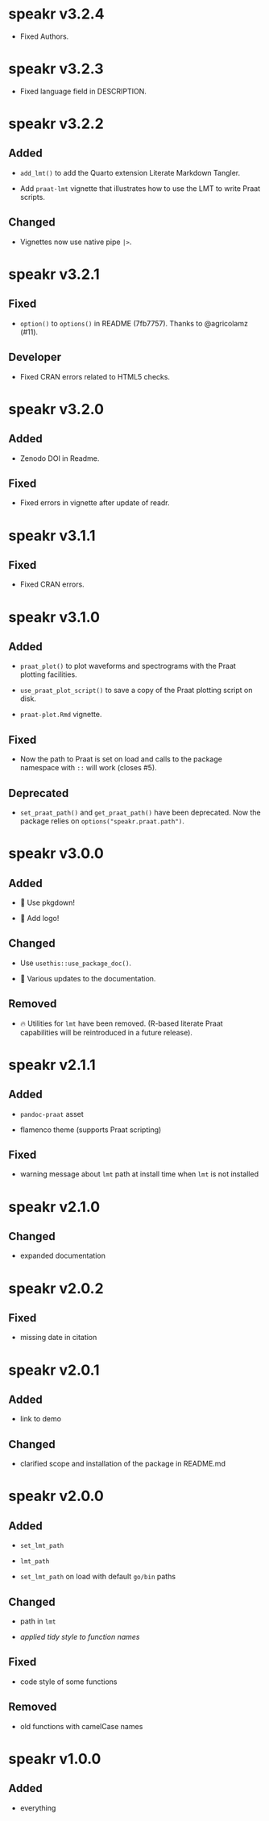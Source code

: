 # speakr v3.2.4

- Fixed Authors.

# speakr v3.2.3

- Fixed language field in DESCRIPTION.

# speakr v3.2.2

## Added

- `add_lmt()` to add the Quarto extension Literate Markdown Tangler.

- Add `praat-lmt` vignette that illustrates how to use the LMT to write Praat scripts.

## Changed

- Vignettes now use native pipe `|>`.


# speakr v3.2.1

## Fixed

* `option()` to `options()` in README (7fb7757). Thanks to @agricolamz (#11).

## Developer

* Fixed CRAN errors related to HTML5 checks.


# speakr v3.2.0

## Added

* Zenodo DOI in Readme.

## Fixed

* Fixed errors in vignette after update of readr.



# speakr v3.1.1

## Fixed

* Fixed CRAN errors.




# speakr v3.1.0

## Added

* `praat_plot()` to plot waveforms and spectrograms with the Praat plotting facilities.

* `use_praat_plot_script()` to save a copy of the Praat plotting script on disk.

* `praat-plot.Rmd` vignette.

## Fixed

* Now the path to Praat is set on load and calls to the package namespace with `::` will work (closes #5).

## Deprecated

* `set_praat_path()` and `get_praat_path()` have been deprecated. Now the package relies on `options("speakr.praat.path")`.



# speakr v3.0.0

## Added

* 🎉 Use pkgdown!

* 🎉 Add logo!

## Changed

* Use `usethis::use_package_doc()`.

* 📝 Various updates to the documentation.

## Removed

* 🔥 Utilities for `lmt` have been removed. (R-based literate Praat capabilities will be reintroduced in a future release).


# speakr v2.1.1

## Added

* `pandoc-praat` asset

* flamenco theme (supports Praat scripting)

## Fixed

* warning message about `lmt` path at install time when `lmt` is not installed

# speakr v2.1.0

## Changed

* expanded documentation

# speakr v2.0.2

## Fixed

* missing date in citation

# speakr v2.0.1

## Added

* link to demo

## Changed

* clarified scope and installation of the package in README.md

# speakr v2.0.0

## Added

* `set_lmt_path`

* `lmt_path`

* `set_lmt_path` on load with default `go/bin` paths

## Changed

* path in `lmt`

* *applied tidy style to function names*

## Fixed

* code style of some functions

## Removed

* old functions with camelCase names

# speakr v1.0.0

## Added

* everything

